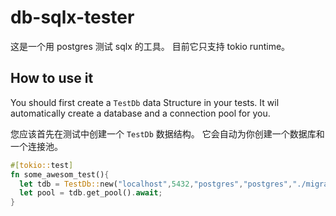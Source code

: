 # db-sqlx-tester

这是一个用 postgres 测试 sqlx 的工具。 目前它只支持 tokio runtime。


## How to use it

You should first create a `TestDb` data Structure in your tests. It wil automatically create a database and a connection pool for you.

您应该首先在测试中创建一个 `TestDb` 数据结构。 它会自动为你创建一个数据库和一个连接池。

```rust
#[tokio::test]
fn some_awesom_test(){
  let tdb = TestDb::new("localhost",5432,"postgres","postgres","./migrations");
  let pool = tdb.get_pool().await;
}
```
